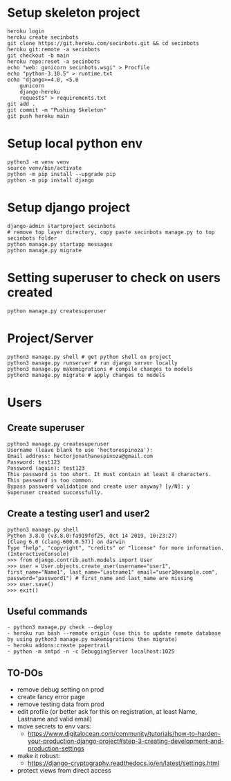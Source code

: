 # Setup skeleton project 
```
heroku login
heroku create secinbots
git clone https://git.heroku.com/secinbots.git && cd secinbots
heroku git:remote -a secinbots
git checkout -b main
heroku repo:reset -a secinbots
echo "web: gunicorn secinbots.wsgi" > Procfile
echo "python-3.10.5" > runtime.txt
echo "django>=4.0, <5.0
    gunicorn
    django-heroku
    requests" > requirements.txt
git add .
git commit -m "Pushing Skeleton" 
git push heroku main
```

# Setup local python env
```
python3 -m venv venv
source venv/bin/activate
python -m pip install --upgrade pip
python -m pip install django
```

# Setup django project
```
django-admin startproject secinbots
# remove top layer directory, copy paste secinbots manage.py to top secinbots folder
python manage.py startapp messagex
python manage.py migrate
```

# Setting superuser to check on users created
```
python manage.py createsuperuser
```

# Project/Server
```
python3 manage.py shell # get python shell on project
python3 manage.py runserver # run django server locally
python3 manage.py makemigrations # compile changes to models
python3 manage.py migrate # apply changes to models
```

# Users

## Create superuser
```
python3 manage.py createsuperuser
Username (leave blank to use 'hectorespinoza'): 
Email address: hectorjonathanespinoza@gmail.com
Password: test123
Password (again): test123
This password is too short. It must contain at least 8 characters.
This password is too common.
Bypass password validation and create user anyway? [y/N]: y
Superuser created successfully.
```

## Create a testing user1 and user2
```
python3 manage.py shell
Python 3.8.0 (v3.8.0:fa919fdf25, Oct 14 2019, 10:23:27) 
[Clang 6.0 (clang-600.0.57)] on darwin
Type "help", "copyright", "credits" or "license" for more information.
(InteractiveConsole)
>>> from django.contrib.auth.models import User
>>> user = User.objects.create_user(username="user1", first_name="Name1", last_name="Lastname1" email="user1@example.com", password="password1") # first_name and last_name are missing
>>> user.save()
>>> exit()
```

## Useful commands
```
- python3 manage.py check --deploy
- heroku run bash --remote origin (use this to update remote database by using python3 manage.py makemigrations then migrate)
- heroku addons:create papertrail
- python -m smtpd -n -c DebuggingServer localhost:1025
```

## TO-DOs
- remove debug setting on prod
- create fancy error page
- remove testing data from prod
- edit profile (or better ask for this on registration, at least Name, Lastname and valid email)
- move secrets to env vars:
    - https://www.digitalocean.com/community/tutorials/how-to-harden-your-production-django-project#step-3-creating-development-and-production-settings
- make it robust:
    - https://django-cryptography.readthedocs.io/en/latest/settings.html
- protect views from direct access